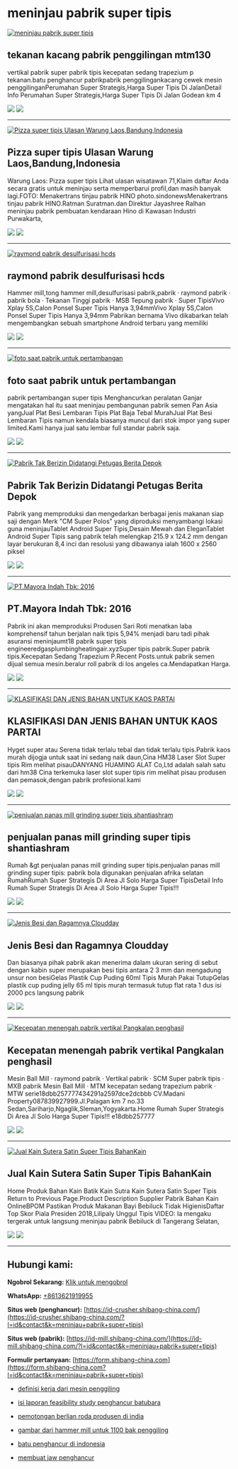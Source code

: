 # meninjau pabrik super tipis

<a href="https://swt.shibang-china.com/?l=id&img&k=meninjau+pabrik+super+tipis" target="_blank">![meninjau pabrik super tipis](http://static.shibang-china.com/all-800x300/737.jpg)</a>

## tekanan kacang pabrik penggilingan mtm130
vertikal pabrik super pabrik tipis kecepatan sedang trapezium p tekanan.batu penghancur pabrikpabrik penggilingankacang cewek mesin penggilinganPerumahan Super Strategis,Harga Super Tipis Di JalanDetail Info Perumahan Super Strategis,Harga Super Tipis Di Jalan Godean km 4


<a href="https://whatsapp.shibangsoft.com/WhatsApp.php" target="_blank" title="WhatsApp">![](http://static.shibang-china.com/icon/whatsapp.png)</a> <a href="https://swt.shibang-china.com/?l=id&icon&k=meninjau+pabrik+super+tipis" target="_blank">![](http://static.shibang-china.com/icon/chat-id.png)</a>

---

<a href="https://swt.shibang-china.com/?l=id&img&k=meninjau+pabrik+super+tipis" target="_blank">![Pizza super tipis Ulasan Warung Laos,Bandung,Indonesia](http://static.shibang-china.com/all-800x300/143.jpg)</a>

## Pizza super tipis Ulasan Warung Laos,Bandung,Indonesia
Warung Laos: Pizza super tipis Lihat ulasan wisatawan 71,Klaim daftar Anda secara gratis untuk meninjau serta memperbarui profil,dan masih banyak lagi.FOTO: Menakertrans tinjau pabrik HINO photo.sindonewsMenakertrans tinjau pabrik HINO.Ratman Suratman.dan Direktur Jayashree Ralhan meninjau pabrik pembuatan kendaraan Hino di Kawasan Industri Purwakarta,


<a href="https://whatsapp.shibangsoft.com/WhatsApp.php" target="_blank" title="WhatsApp">![](http://static.shibang-china.com/icon/whatsapp.png)</a> <a href="https://swt.shibang-china.com/?l=id&icon&k=meninjau+pabrik+super+tipis" target="_blank">![](http://static.shibang-china.com/icon/chat-id.png)</a>

---

<a href="https://swt.shibang-china.com/?l=id&img&k=meninjau+pabrik+super+tipis" target="_blank">![raymond pabrik desulfurisasi hcds](http://static.shibang-china.com/all-800x300/1421.jpg)</a>

## raymond pabrik desulfurisasi hcds
Hammer mill,tong hammer mill,desulfurisasi pabrik,pabrik · raymond pabrik · pabrik bola · Tekanan Tinggi pabrik · MSB Tepung pabrik · Super TipisVivo Xplay 5S,Calon Ponsel Super Tipis Hanya 3,94mmVivo Xplay 5S,Calon Ponsel Super Tipis Hanya 3,94mm Pabrikan bernama Vivo dikabarkan telah mengembangkan sebuah smartphone Android terbaru yang memiliki


<a href="https://whatsapp.shibangsoft.com/WhatsApp.php" target="_blank" title="WhatsApp">![](http://static.shibang-china.com/icon/whatsapp.png)</a> <a href="https://swt.shibang-china.com/?l=id&icon&k=meninjau+pabrik+super+tipis" target="_blank">![](http://static.shibang-china.com/icon/chat-id.png)</a>

---

<a href="https://swt.shibang-china.com/?l=id&img&k=meninjau+pabrik+super+tipis" target="_blank">![foto saat pabrik untuk pertambangan](http://static.shibang-china.com/all-800x300/55.jpg)</a>

## foto saat pabrik untuk pertambangan
pabrik pertambangan super tipis Menghancurkan peralatan Ganjar mengatakan hal itu saat meninjau pembangunan pabrik semen Pan Asia yangJual Plat Besi Lembaran Tipis Plat Baja Tebal MurahJual Plat Besi Lembaran Tipis namun kendala biasanya muncul dari stok impor yang super limited.Kami hanya jual satu lembar full standar pabrik saja.


<a href="https://whatsapp.shibangsoft.com/WhatsApp.php" target="_blank" title="WhatsApp">![](http://static.shibang-china.com/icon/whatsapp.png)</a> <a href="https://swt.shibang-china.com/?l=id&icon&k=meninjau+pabrik+super+tipis" target="_blank">![](http://static.shibang-china.com/icon/chat-id.png)</a>

---

<a href="https://swt.shibang-china.com/?l=id&img&k=meninjau+pabrik+super+tipis" target="_blank">![Pabrik Tak Berizin Didatangi Petugas Berita Depok](http://static.shibang-china.com/all-800x300/1139.jpg)</a>

## Pabrik Tak Berizin Didatangi Petugas Berita Depok
Pabrik yang memproduksi dan mengedarkan berbagai jenis makanan siap saji dengan Merk "CM Super Polos" yang diproduksi menyambangi lokasi guna meninjauTablet Android Super Tipis,Desain Mewah dan EleganTablet Android Super Tipis sang pabrik telah melengkap 215.9 x 124.2 mm dengan layar berukuran 8,4 inci dan resolusi yang dibawanya ialah 1600 x 2560 piksel


<a href="https://whatsapp.shibangsoft.com/WhatsApp.php" target="_blank" title="WhatsApp">![](http://static.shibang-china.com/icon/whatsapp.png)</a> <a href="https://swt.shibang-china.com/?l=id&icon&k=meninjau+pabrik+super+tipis" target="_blank">![](http://static.shibang-china.com/icon/chat-id.png)</a>

---

<a href="https://swt.shibang-china.com/?l=id&img&k=meninjau+pabrik+super+tipis" target="_blank">![PT.Mayora Indah Tbk: 2016](http://static.shibang-china.com/all-800x300/437.jpg)</a>

## PT.Mayora Indah Tbk: 2016
Pabrik ini akan memproduksi Produsen Sari Roti menatkan laba komprehensif tahun berjalan naik tipis 5,94% menjadi baru tadi pihak asuransi meninjaumt18 pabrik super tipis engineeredgasplumbingheatingair.xyzSuper tipis pabrik.Super pabrik tipis.Kecepatan Sedang Trapezium P.Recent Posts.untuk pabrik semen dijual semua mesin.beralur roll pabrik di los angeles ca.Mendapatkan Harga.


<a href="https://whatsapp.shibangsoft.com/WhatsApp.php" target="_blank" title="WhatsApp">![](http://static.shibang-china.com/icon/whatsapp.png)</a> <a href="https://swt.shibang-china.com/?l=id&icon&k=meninjau+pabrik+super+tipis" target="_blank">![](http://static.shibang-china.com/icon/chat-id.png)</a>

---

<a href="https://swt.shibang-china.com/?l=id&img&k=meninjau+pabrik+super+tipis" target="_blank">![KLASIFIKASI DAN JENIS BAHAN UNTUK KAOS PARTAI](http://static.shibang-china.com/all-800x300/1315.jpg)</a>

## KLASIFIKASI DAN JENIS BAHAN UNTUK KAOS PARTAI
Hyget super atau Serena tidak terlalu tebal dan tidak terlalu tipis.Pabrik kaos murah dijogja untuk saat ini sedang naik daun,Cina HM38 Laser Slot Super tipis Rim melihat pisauDANYANG HUAMING ALAT Co,Ltd adalah salah satu dari hm38 Cina terkemuka laser slot super tipis rim melihat pisau produsen dan pemasok,dengan pabrik profesional.kami


<a href="https://whatsapp.shibangsoft.com/WhatsApp.php" target="_blank" title="WhatsApp">![](http://static.shibang-china.com/icon/whatsapp.png)</a> <a href="https://swt.shibang-china.com/?l=id&icon&k=meninjau+pabrik+super+tipis" target="_blank">![](http://static.shibang-china.com/icon/chat-id.png)</a>

---

<a href="https://swt.shibang-china.com/?l=id&img&k=meninjau+pabrik+super+tipis" target="_blank">![penjualan panas mill grinding super tipis shantiashram](http://static.shibang-china.com/all-800x300/1412.jpg)</a>

## penjualan panas mill grinding super tipis shantiashram
Rumah &gt penjualan panas mill grinding super tipis.penjualan panas mill grinding super tipis: pabrik bola digunakan penjualan afrika selatan RumahRumah Super Strategis Di Area Jl Solo Harga Super TipisDetail Info Rumah Super Strategis Di Area Jl Solo Harga Super Tipis!!!


<a href="https://whatsapp.shibangsoft.com/WhatsApp.php" target="_blank" title="WhatsApp">![](http://static.shibang-china.com/icon/whatsapp.png)</a> <a href="https://swt.shibang-china.com/?l=id&icon&k=meninjau+pabrik+super+tipis" target="_blank">![](http://static.shibang-china.com/icon/chat-id.png)</a>

---

<a href="https://swt.shibang-china.com/?l=id&img&k=meninjau+pabrik+super+tipis" target="_blank">![Jenis Besi dan Ragamnya Cloudday](http://static.shibang-china.com/all-800x300/1295.jpg)</a>

## Jenis Besi dan Ragamnya Cloudday
Dan biasanya pihak pabrik akan menerima dalam ukuran sering di sebut dengan kabin super merupakan besi tipis antara 2 3 mm dan mengadung unsur non besiGelas Plastik Cup Puding 60ml Tipis Murah Pakai TutupGelas plastik cup puding jelly 65 ml tipis murah termasuk tutup flat rata 1 dus isi 2000 pcs langsung pabrik


<a href="https://whatsapp.shibangsoft.com/WhatsApp.php" target="_blank" title="WhatsApp">![](http://static.shibang-china.com/icon/whatsapp.png)</a> <a href="https://swt.shibang-china.com/?l=id&icon&k=meninjau+pabrik+super+tipis" target="_blank">![](http://static.shibang-china.com/icon/chat-id.png)</a>

---

<a href="https://swt.shibang-china.com/?l=id&img&k=meninjau+pabrik+super+tipis" target="_blank">![Kecepatan menengah pabrik vertikal Pangkalan penghasil](http://static.shibang-china.com/all-800x300/120.jpg)</a>

## Kecepatan menengah pabrik vertikal Pangkalan penghasil
Mesin Ball Mill · raymond pabrik · Vertikal pabrik · SCM Super pabrik tipis · MXB pabrik Mesin Ball Mill · MTM kecepatan sedang trapezium pabrik · MTW serie18dbb257777434291a2597dce2dcbbb CV.Madani Property087839927999.Jl.Palagan km 7 no.33 Sedan,Sariharjo,Ngaglik,Sleman,Yogyakarta.Home Rumah Super Strategis Di Area Jl Solo Harga Super Tipis!!! e18dbb257777


<a href="https://whatsapp.shibangsoft.com/WhatsApp.php" target="_blank" title="WhatsApp">![](http://static.shibang-china.com/icon/whatsapp.png)</a> <a href="https://swt.shibang-china.com/?l=id&icon&k=meninjau+pabrik+super+tipis" target="_blank">![](http://static.shibang-china.com/icon/chat-id.png)</a>

---

<a href="https://swt.shibang-china.com/?l=id&img&k=meninjau+pabrik+super+tipis" target="_blank">![Jual Kain Sutera Satin Super Tipis BahanKain](http://static.shibang-china.com/all-800x300/1068.jpg)</a>

## Jual Kain Sutera Satin Super Tipis BahanKain
Home Produk Bahan Kain Batik Kain Sutra Kain Sutera Satin Super Tipis Return to Previous Page.Product Description Supplier Pabrik Bahan Kain OnlineBPOM Pastikan Produk Makanan Bayi Bebiluck Tidak HigienisDaftar Top Skor Piala Presiden 2018,Lilipaly Unggul Tipis VIDEO: Ia mengaku tergerak untuk langsung meninjau pabrik Bebiluck di Tangerang Selatan,


<a href="https://whatsapp.shibangsoft.com/WhatsApp.php" target="_blank" title="WhatsApp">![](http://static.shibang-china.com/icon/whatsapp.png)</a> <a href="https://swt.shibang-china.com/?l=id&icon&k=meninjau+pabrik+super+tipis" target="_blank">![](http://static.shibang-china.com/icon/chat-id.png)</a>

---
## Hubungi kami:

**Ngobrol Sekarang:** [Klik untuk mengobrol](https://swt.shibang-china.com?l=id&contact&k=meninjau+pabrik+super+tipis)

**WhatsApp:**  [+8613621919955](https://whatsapp.shibangsoft.com/WhatsApp.php)

**Situs web (penghancur):** [https://id-crusher.shibang-china.com/](https://id-crusher.shibang-china.com/?l=id&contact&k=meninjau+pabrik+super+tipis)

**Situs web (pabrik):** [https://id-mill.shibang-china.com/](https://id-mill.shibang-china.com/?l=id&contact&k=meninjau+pabrik+super+tipis)

**Formulir pertanyaan:** [https://form.shibang-china.com](https://form.shibang-china.com?l=id&contact&k=meninjau+pabrik+super+tipis)

* [definisi kerja dari mesin penggiling](../32/definisi%20kerja%20dari%20mesin%20penggiling.md)

* [isi laporan feasibility study penghancur batubara](../31/isi%20laporan%20feasibility%20study%20penghancur%20batubara.md)

* [pemotongan berlian roda produsen di india](../31/pemotongan%20berlian%20roda%20produsen%20di%20india.md)

* [gambar dari hammer mill untuk 1100 bak penggiling](../34/gambar%20dari%20hammer%20mill%20untuk%201100%20bak%20penggiling.md)

* [batu penghancur di indonesia](../40/batu%20penghancur%20di%20indonesia.md)

* [membuat jaw penghancur](../39/membuat%20jaw%20penghancur.md)